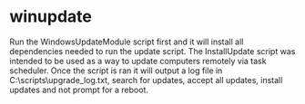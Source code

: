 # winupdate

Run the WindowsUpdateModule script first and it will install all dependencies needed to run the update script.  The InstallUpdate script was intended to be used as a way to update computers remotely via task scheduler.  Once the script is ran it will output a log file in C:\scripts\upgrade_log.txt, search for updates, accept all updates, install updates and not prompt for a reboot. 
